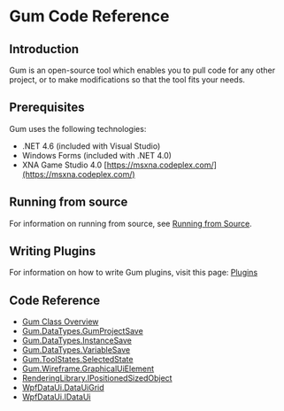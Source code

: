 # Gum Code Reference

## Introduction

Gum is an open-source tool which enables you to pull code for any other project, or to make modifications so that the tool fits your needs.

## Prerequisites

Gum uses the following technologies:

* .NET 4.6 \(included with Visual Studio\)
* Windows Forms \(included with .NET 4.0\)
* XNA Game Studio 4.0 [https://msxna.codeplex.com/](https://msxna.codeplex.com/)

## Running from source

For information on running from source, see [Running from Source](https://github.com/vchelaru/Gum/tree/8c293a405185cca0e819b810220de684b436daf9/docs/Gum%20Code%20Reference/Running%20from%20Source/README.md).

## Writing Plugins

For information on how to write Gum plugins, visit this page: [Plugins](https://github.com/vchelaru/Gum/tree/8c293a405185cca0e819b810220de684b436daf9/docs/Gum%20Code%20Reference/Plugins/README.md)

## Code Reference

* [Gum Class Overview](gum-class-overview.md)
* [Gum.DataTypes.GumProjectSave](gumprojectsave.md)
* [Gum.DataTypes.InstanceSave](instancesave.md)
* [Gum.DataTypes.VariableSave](variablesave.md)
* [Gum.ToolStates.SelectedState](selectedstate.md)
* [Gum.Wireframe.GraphicalUiElement](graphicaluielement.md)
* [RenderingLibrary.IPositionedSizedObject](ipositionedsizedobject.md)
* [WpfDataUi.DataUiGrid](datauigrid.md)
* [WpfDataUi.IDataUi](idataui.md)

